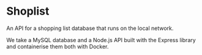 # Shoplist

An API for a shopping list database that runs on the local network.

We take a MySQL database and a Node.js API built with the Express library and containerise them both with Docker.
